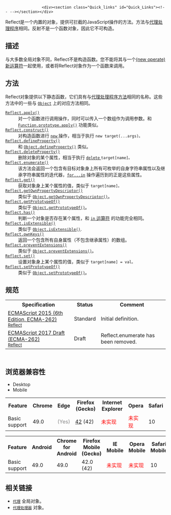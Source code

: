 
                
                  
                    <div><section class="Quick_links" id="Quick_Links"><!-- --></section></div>

<p>Reflect&#x662F;&#x4E00;&#x4E2A;&#x5185;&#x7F6E;&#x7684;&#x5BF9;&#x8C61;&#xFF0C;&#x63D0;&#x4F9B;&#x53EF;&#x62E6;&#x622A;&#x7684;JavaScript&#x64CD;&#x4F5C;&#x7684;&#x65B9;&#x6CD5;&#x3002;&#x65B9;&#x6CD5;&#x4E0E;<a href="/zh-CN/docs/Web/JavaScript/Reference/Global_Objects/Proxy/handler">&#x4EE3;&#x7406;&#x5904;&#x7406;&#x7A0B;&#x5E8F;</a>&#x76F8;&#x540C;&#x3002;&#x53CD;&#x5C04;&#x4E0D;&#x662F;&#x4E00;&#x4E2A;&#x51FD;&#x6570;&#x5BF9;&#x8C61;&#xFF0C;&#x56E0;&#x6B64;&#x5B83;&#x4E0D;&#x53EF;&#x6784;&#x9020;&#x3002;</p>

<h2 id="&#x63CF;&#x8FF0;">&#x63CF;&#x8FF0;</h2>

<p>&#x4E0E;&#x5927;&#x591A;&#x6570;&#x5168;&#x5C40;&#x5BF9;&#x8C61;&#x4E0D;&#x540C;&#xFF0C;Reflect&#x4E0D;&#x662F;&#x6784;&#x9020;&#x51FD;&#x6570;&#x3002;&#x60A8;&#x4E0D;&#x80FD;&#x5C06;&#x5176;&#x4E0E;&#x4E00;&#x4E2A;<a href="/zh-CN/docs/Web/JavaScript/Reference/Operators/new">(new operate)&#x65B0;&#x8FD0;&#x7B97;&#x7B26;</a>&#x4E00;&#x8D77;&#x4F7F;&#x7528;&#xFF0C;&#x6216;&#x8005;&#x5C06;Reflect&#x5BF9;&#x8C61;&#x4F5C;&#x4E3A;&#x4E00;&#x4E2A;&#x51FD;&#x6570;&#x6765;&#x8C03;&#x7528;&#x3002;</p>

<h2 id="&#x65B9;&#x6CD5;">&#x65B9;&#x6CD5;</h2>

<p>Reflect&#x5BF9;&#x8C61;&#x63D0;&#x4F9B;&#x4EE5;&#x4E0B;&#x9759;&#x6001;&#x51FD;&#x6570;&#xFF0C;&#x5B83;&#x4EEC;&#x5177;&#x6709;&#x4E0E;<a href="/zh-CN/docs/Web/JavaScript/Reference/Global_Objects/Proxy/handler">&#x4EE3;&#x7406;&#x5904;&#x7406;&#x7A0B;&#x5E8F;&#x65B9;&#x6CD5;</a>&#x76F8;&#x540C;&#x7684;&#x540D;&#x79F0;&#x3002;&#x8FD9;&#x4E9B;&#x65B9;&#x6CD5;&#x4E2D;&#x7684;&#x4E00;&#x4E9B;&#x4E0E; <a href="/zh-CN/docs/Web/JavaScript/Reference/Global_Objects/Object" title="Object &#x6784;&#x9020;&#x51FD;&#x6570;&#x521B;&#x5EFA;&#x4E00;&#x4E2A;&#x5BF9;&#x8C61;&#x5305;&#x88C5;&#xFF08;object wrapper&#xFF09;&#x3002;"><code>Object</code></a> &#x4E0A;&#x7684;&#x5BF9;&#x5E94;&#x65B9;&#x6CD5;&#x76F8;&#x540C;&#x3002;</p>

<dl>
 <dt><a href="/zh-CN/docs/Web/JavaScript/Reference/Global_Objects/Reflect/apply" title="&#x9759;&#x6001;&#x65B9;&#x6CD5;&#xA0;Reflect.apply() &#x901A;&#x8FC7;&#x6307;&#x5B9A;&#x7684;&#x53C2;&#x6570;&#x5217;&#x8868;&#x53D1;&#x8D77;&#x5BF9;&#x76EE;&#x6807;(target)&#x51FD;&#x6570;&#x7684;&#x8C03;&#x7528;&#x3002;"><code>Reflect.apply()</code></a></dt>
 <dd>&#x5BF9;&#x4E00;&#x4E2A;&#x51FD;&#x6570;&#x8FDB;&#x884C;&#x8C03;&#x7528;&#x64CD;&#x4F5C;&#xFF0C;&#x540C;&#x65F6;&#x53EF;&#x4EE5;&#x4F20;&#x5165;&#x4E00;&#x4E2A;&#x6570;&#x7EC4;&#x4F5C;&#x4E3A;&#x8C03;&#x7528;&#x53C2;&#x6570;&#x3002;&#x548C; <a href="/zh-CN/docs/Web/JavaScript/Reference/Global_Objects/Function/apply" title="apply() &#x65B9;&#x6CD5;&#x5728;&#x6307;&#x5B9A;&#xA0;this&#xA0;&#x503C;&#x548C;&#x53C2;&#x6570;&#xFF08;&#x53C2;&#x6570;&#x4EE5;&#x6570;&#x7EC4;&#x6216;&#x7C7B;&#x6570;&#x7EC4;&#x5BF9;&#x8C61;&#x7684;&#x5F62;&#x5F0F;&#x5B58;&#x5728;&#xFF09;&#x7684;&#x60C5;&#x51B5;&#x4E0B;&#x8C03;&#x7528;&#x67D0;&#x4E2A;&#x51FD;&#x6570;&#x3002;"><code>Function.prototype.apply()</code></a> &#x529F;&#x80FD;&#x7C7B;&#x4F3C;&#x3002;</dd>
 <dt><a href="/zh-CN/docs/Web/JavaScript/Reference/Global_Objects/Reflect/construct" title="Reflect.construct() &#x65B9;&#x6CD5;&#x7684;&#x884C;&#x4E3A;&#x6709;&#x70B9;&#x50CF;&#xA0;new &#x64CD;&#x4F5C;&#x7B26; &#x6784;&#x9020;&#x51FD;&#x6570;&#xA0;&#xFF0C; &#x76F8;&#x5F53;&#x4E8E;&#x8FD0;&#x884C;&#xA0;new target(...args)."><code>Reflect.construct()</code></a></dt>
 <dd>&#x5BF9;&#x6784;&#x9020;&#x51FD;&#x6570;&#x8FDB;&#x884C; <a href="/zh-CN/docs/Web/JavaScript/Reference/Operators/new"><code>new</code> </a> &#x64CD;&#x4F5C;&#xFF0C;&#x76F8;&#x5F53;&#x4E8E;&#x6267;&#x884C; <code>new target(...args)&#x3002;</code></dd>
 <dt><a href="/zh-CN/docs/Web/JavaScript/Reference/Global_Objects/Reflect/defineProperty" title="&#x9759;&#x6001;&#x65B9;&#x6CD5; Reflect.defineProperty() &#x6709;&#x5F88;&#x50CF; Object.defineProperty() &#x65B9;&#x6CD5;&#xFF0C;&#x4F46;&#x8FD4;&#x56DE;&#x7684;&#x662F;&#xA0;Boolean &#x503C;&#x3002;"><code>Reflect.defineProperty()</code></a></dt>
 <dd>&#x548C; <a href="/zh-CN/docs/Web/JavaScript/Reference/Global_Objects/Object/defineProperty" title="Object.defineProperty() &#x65B9;&#x6CD5;&#x4F1A;&#x76F4;&#x63A5;&#x5728;&#x4E00;&#x4E2A;&#x5BF9;&#x8C61;&#x4E0A;&#x5B9A;&#x4E49;&#x4E00;&#x4E2A;&#x65B0;&#x5C5E;&#x6027;&#xFF0C;&#x6216;&#x8005;&#x4FEE;&#x6539;&#x4E00;&#x4E2A;&#x5DF2;&#x7ECF;&#x5B58;&#x5728;&#x7684;&#x5C5E;&#x6027;&#xFF0C; &#x5E76;&#x8FD4;&#x56DE;&#x8FD9;&#x4E2A;&#x5BF9;&#x8C61;&#x3002;"><code>Object.defineProperty()</code></a> &#x7C7B;&#x4F3C;&#x3002;</dd>
 <dt><a href="/zh-CN/docs/Web/JavaScript/Reference/Global_Objects/Reflect/deleteProperty" title="&#x9759;&#x6001;&#x65B9;&#x6CD5;&#xA0;Reflect.deleteProperty() &#x5141;&#x8BB8;&#x7528;&#x4E8E;&#x5220;&#x9664;&#x5C5E;&#x6027;&#x3002;&#x5B83;&#x5F88;&#x50CF; delete operator &#xFF0C;&#x4F46;&#x5B83;&#x662F;&#x4E00;&#x4E2A;&#x51FD;&#x6570;&#x3002;"><code>Reflect.deleteProperty()</code></a></dt>
 <dd>&#x5220;&#x9664;&#x5BF9;&#x8C61;&#x7684;&#x67D0;&#x4E2A;&#x5C5E;&#x6027;&#xFF0C;&#x76F8;&#x5F53;&#x4E8E;&#x6267;&#x884C; <a href="/zh-CN/docs/Web/JavaScript/Reference/Operators/delete"><code>delete</code> </a><code>target[name]&#x3002;</code></dd>
 <dt><a href="/zh-CN/docs/Web/JavaScript/Reference/Global_Objects/Reflect/enumerate" class="new" title="&#x6B64;&#x9875;&#x9762;&#x4ECD;&#x672A;&#x88AB;&#x672C;&#x5730;&#x5316;, &#x671F;&#x5F85;&#x60A8;&#x7684;&#x7FFB;&#x8BD1;!"><code>Reflect.enumerate()</code></a></dt>
 <dd>&#x8BE5;&#x65B9;&#x6CD5;&#x4F1A;&#x8FD4;&#x56DE;&#x4E00;&#x4E2A;&#x5305;&#x542B;&#x6709;&#x76EE;&#x6807;&#x5BF9;&#x8C61;&#x8EAB;&#x4E0A;&#x6240;&#x6709;&#x53EF;&#x679A;&#x4E3E;&#x7684;&#x81EA;&#x8EAB;&#x5B57;&#x7B26;&#x4E32;&#x5C5E;&#x6027;&#x4EE5;&#x53CA;&#x7EE7;&#x627F;&#x5B57;&#x7B26;&#x4E32;&#x5C5E;&#x6027;&#x7684;&#x8FED;&#x4EE3;&#x5668;&#xFF0C;<a href="/zh-CN/docs/Web/JavaScript/Reference/Statements/for...in"><code>for...in</code></a> &#x64CD;&#x4F5C;&#x904D;&#x5386;&#x5230;&#x7684;&#x6B63;&#x662F;&#x8FD9;&#x4E9B;&#x5C5E;&#x6027;&#x3002;</dd>
 <dt><a href="/zh-CN/docs/Web/JavaScript/Reference/Global_Objects/Reflect/get" title="Reflect.get()&#xA0;&#x65B9;&#x6CD5;&#x7684;&#x5DE5;&#x4F5C;&#x65B9;&#x5F0F;&#xFF0C;&#x5C31;&#x50CF;&#x4ECE;&#xA0;object (target[propertyKey]) &#x4E2D;&#x83B7;&#x53D6;&#x5C5E;&#x6027;&#xFF0C;&#x4F46;&#x5B83;&#x662F;&#x4F5C;&#x4E3A;&#x4E00;&#x4E2A;&#x51FD;&#x6570;&#x6267;&#x884C;&#x7684;&#x3002;"><code>Reflect.get()</code></a></dt>
 <dd>&#x83B7;&#x53D6;&#x5BF9;&#x8C61;&#x8EAB;&#x4E0A;&#x67D0;&#x4E2A;&#x5C5E;&#x6027;&#x7684;&#x503C;&#xFF0C;&#x7C7B;&#x4F3C;&#x4E8E; <code>target[name]&#x3002;</code></dd>
 <dt><a href="/zh-CN/docs/Web/JavaScript/Reference/Global_Objects/Reflect/getOwnPropertyDescriptor" title="&#x9759;&#x6001;&#x65B9;&#x6CD5;&#xA0;Reflect.getOwnPropertyDescriptor() &#x4E0E; Object.getOwnPropertyDescriptor() &#x65B9;&#x6CD5;&#x76F8;&#x4F3C;&#x3002;&#x5982;&#x679C;&#x5728;&#x5BF9;&#x8C61;&#x4E2D;&#x5B58;&#x5728;&#xFF0C;&#x5219;&#x8FD4;&#x56DE;&#x7ED9;&#x5B9A;&#x7684;&#x5C5E;&#x6027;&#x7684;&#x5C5E;&#x6027;&#x63CF;&#x8FF0;&#x7B26;&#x3002;&#x5426;&#x5219;&#x8FD4;&#x56DE; undefined&#x3002;"><code>Reflect.getOwnPropertyDescriptor()</code></a></dt>
 <dd>&#x7C7B;&#x4F3C;&#x4E8E; <a href="/zh-CN/docs/Web/JavaScript/Reference/Global_Objects/Object/getOwnPropertyDescriptor" title="Object.getOwnPropertyDescriptor() &#x8FD4;&#x56DE;&#x6307;&#x5B9A;&#x5BF9;&#x8C61;&#x4E0A;&#x4E00;&#x4E2A;&#x81EA;&#x6709;&#x5C5E;&#x6027;&#x5BF9;&#x5E94;&#x7684;&#x5C5E;&#x6027;&#x63CF;&#x8FF0;&#x7B26;&#x3002;&#xFF08;&#x81EA;&#x6709;&#x5C5E;&#x6027;&#x6307;&#x7684;&#x662F;&#x76F4;&#x63A5;&#x8D4B;&#x4E88;&#x8BE5;&#x5BF9;&#x8C61;&#x7684;&#x5C5E;&#x6027;&#xFF0C;&#x4E0D;&#x9700;&#x8981;&#x4ECE;&#x539F;&#x578B;&#x94FE;&#x4E0A;&#x8FDB;&#x884C;&#x67E5;&#x627E;&#x7684;&#x5C5E;&#x6027;&#xFF09;"><code>Object.getOwnPropertyDescriptor()</code></a>&#x3002;</dd>
 <dt><a href="/zh-CN/docs/Web/JavaScript/Reference/Global_Objects/Reflect/getPrototypeOf" title="&#x9759;&#x6001;&#x65B9;&#x6CD5;&#xA0;Reflect.getPrototypeOf() &#x4E0E; Object.getPrototypeOf() &#x65B9;&#x6CD5;&#x662F;&#x4E00;&#x6837;&#x7684;&#x3002;&#x90FD;&#x662F;&#x8FD4;&#x56DE;&#x6307;&#x5B9A;&#x5BF9;&#x8C61;&#x7684;&#x539F;&#x578B;&#xFF08;&#x5373;&#xFF0C;&#x5185;&#x90E8;&#x7684;&#xA0;[[Prototype]] &#x5C5E;&#x6027;&#x7684;&#x503C;&#xFF09;&#x3002;"><code>Reflect.getPrototypeOf()</code></a></dt>
 <dd>&#x7C7B;&#x4F3C;&#x4E8E; <a href="/zh-CN/docs/Web/JavaScript/Reference/Global_Objects/Object/getPrototypeOf" title="Object.getPrototypeOf() &#x65B9;&#x6CD5;&#x8FD4;&#x56DE;&#x6307;&#x5B9A;&#x5BF9;&#x8C61;&#x7684;&#x539F;&#x578B;&#xFF08;&#x4E5F;&#x5C31;&#x662F;&#x8BE5;&#x5BF9;&#x8C61;&#x5185;&#x90E8;&#x5C5E;&#x6027;[[Prototype]]&#x7684;&#x503C;&#xFF09;&#x3002;"><code>Object.getPrototypeOf()</code></a>&#x3002;</dd>
 <dt><a href="/zh-CN/docs/Web/JavaScript/Reference/Global_Objects/Reflect/has" title="&#x9759;&#x6001;&#x65B9;&#x6CD5;&#xA0;Reflect.has() &#x4F5C;&#x7528;&#x4E0E;&#xA0;in &#x64CD;&#x4F5C;&#x7B26;&#xA0;&#x76F8;&#x540C;&#x3002;"><code>Reflect.has()</code></a></dt>
 <dd>&#x5224;&#x65AD;&#x4E00;&#x4E2A;&#x5BF9;&#x8C61;&#x662F;&#x5426;&#x5B58;&#x5728;&#x67D0;&#x4E2A;&#x5C5E;&#x6027;&#xFF0C;&#x548C; <a href="/zh-CN/docs/Web/JavaScript/Reference/Operators/in"><code>in</code> &#x8FD0;&#x7B97;&#x7B26;</a> &#x7684;&#x529F;&#x80FD;&#x5B8C;&#x5168;&#x76F8;&#x540C;&#x3002;</dd>
 <dt><a href="/zh-CN/docs/Web/JavaScript/Reference/Global_Objects/Reflect/isExtensible" title="&#x9759;&#x6001;&#x65B9;&#x6CD5;&#xA0;Reflect.isExtensible() &#x51B3;&#x5B9A;&#x4E00;&#x4E2A;&#x5BF9;&#x8C61;&#x662F;&#x5426;&#x53EF;&#x6269;&#x5C55; &#xFF08;&#x5373;&#x662F;&#x5426;&#x80FD;&#x591F;&#x6DFB;&#x52A0;&#x65B0;&#x7684;&#x5C5E;&#x6027;&#xFF09;&#x3002;&#x4E0E;&#x5B83; Object.isExtensible() &#x65B9;&#x6CD5;&#x76F8;&#x4F3C;&#xFF0C;&#x4F46;&#x6709;&#x4E00;&#x4E9B;&#x4E0D;&#x540C;&#xFF0C;&#x8BE6;&#x60C5;&#x53EF;&#x89C1; differences&#x3002;"><code>Reflect.isExtensible()</code></a></dt>
 <dd>&#x7C7B;&#x4F3C;&#x4E8E; <a href="/zh-CN/docs/Web/JavaScript/Reference/Global_Objects/Object/isExtensible" title="Object.isExtensible() &#x65B9;&#x6CD5;&#x5224;&#x65AD;&#x4E00;&#x4E2A;&#x5BF9;&#x8C61;&#x662F;&#x5426;&#x662F;&#x53EF;&#x6269;&#x5C55;&#x7684;&#xFF08;&#x662F;&#x5426;&#x53EF;&#x4EE5;&#x5728;&#x5B83;&#x4E0A;&#x9762;&#x6DFB;&#x52A0;&#x65B0;&#x7684;&#x5C5E;&#x6027;&#xFF09;&#x3002;"><code>Object.isExtensible()</code></a>.</dd>
 <dt><a href="/zh-CN/docs/Web/JavaScript/Reference/Global_Objects/Reflect/ownKeys" title="&#x9759;&#x6001;&#x65B9;&#x6CD5;&#xA0;Reflect.ownKeys() &#x8FD4;&#x56DE;&#x4E00;&#x4E2A;&#x7531;&#x76EE;&#x6807;&#x5BF9;&#x8C61;&#x81EA;&#x8EAB;&#x7684;&#x5C5E;&#x6027;&#x952E;&#x7EC4;&#x6210;&#x7684;&#x6570;&#x7EC4;&#x3002;"><code>Reflect.ownKeys()</code></a></dt>
 <dd>&#x8FD4;&#x56DE;&#x4E00;&#x4E2A;&#x5305;&#x542B;&#x6240;&#x6709;&#x81EA;&#x8EAB;&#x5C5E;&#x6027;&#xFF08;&#x4E0D;&#x5305;&#x542B;&#x7EE7;&#x627F;&#x5C5E;&#x6027;&#xFF09;&#x7684;&#x6570;&#x7EC4;&#x3002;</dd>
 <dt><a href="/zh-CN/docs/Web/JavaScript/Reference/Global_Objects/Reflect/preventExtensions" title="&#x9759;&#x6001;&#x65B9;&#x6CD5; Reflect.preventExtensions() &#x65B9;&#x6CD5;&#x963B;&#x6B62;&#x65B0;&#x5C5E;&#x6027;&#x6DFB;&#x52A0;&#x5230;&#x5BF9;&#x8C61; &#x4F8B;&#x5982;&#xFF1A;&#x9632;&#x6B62;&#x5C06;&#x6765;&#x5BF9;&#x5BF9;&#x8C61;&#x7684;&#x6269;&#x5C55;&#x88AB;&#x6DFB;&#x52A0;&#x5230;&#x5BF9;&#x8C61;&#x4E2D;)&#x3002;&#x8BE5;&#x65B9;&#x6CD5;&#x4E0E;&#xA0;Object.preventExtensions()&#x76F8;&#x4F3C;&#xFF0C;&#x4F46;&#x6709;&#x4E00;&#x4E9B;&#x4E0D;&#x540C;&#x70B9;&#x3002;&#x8BE6;&#x60C5;&#x53EF;&#x89C1; differences&#x3002;"><code>Reflect.preventExtensions()</code></a></dt>
 <dd>&#x7C7B;&#x4F3C;&#x4E8E; <a href="/zh-CN/docs/Web/JavaScript/Reference/Global_Objects/Object/preventExtensions" title="Object.preventExtensions() &#x65B9;&#x6CD5;&#x8BA9;&#x4E00;&#x4E2A;&#x5BF9;&#x8C61;&#x53D8;&#x7684;&#x4E0D;&#x53EF;&#x6269;&#x5C55;&#xFF0C;&#x4E5F;&#x5C31;&#x662F;&#x6C38;&#x8FDC;&#x4E0D;&#x80FD;&#x518D;&#x6DFB;&#x52A0;&#x65B0;&#x7684;&#x5C5E;&#x6027;&#x3002;"><code>Object.preventExtensions()</code></a>&#x3002;</dd>
 <dt><a href="/zh-CN/docs/Web/JavaScript/Reference/Global_Objects/Reflect/set" title="&#x9759;&#x6001;&#x65B9;&#x6CD5;&#xA0;Reflect.set() &#x5DE5;&#x4F5C;&#x65B9;&#x5F0F;&#x5C31;&#x50CF;&#x5728;&#x4E00;&#x4E2A;&#x5BF9;&#x8C61;&#x4E0A;&#x8BBE;&#x7F6E;&#x4E00;&#x4E2A;&#x5C5E;&#x6027;&#x3002;"><code>Reflect.set()</code></a></dt>
 <dd>&#x8BBE;&#x7F6E;&#x5BF9;&#x8C61;&#x8EAB;&#x4E0A;&#x67D0;&#x4E2A;&#x5C5E;&#x6027;&#x7684;&#x503C;&#xFF0C;&#x7C7B;&#x4F3C;&#x4E8E; <code>target[name] = val&#x3002;</code></dd>
 <dt><a href="/zh-CN/docs/Web/JavaScript/Reference/Global_Objects/Reflect/setPrototypeOf" title="&#x9759;&#x6001;&#x65B9;&#x6CD5; Reflect.setPrototypeOf() &#x4E0E; Object.setPrototypeOf() &#x65B9;&#x6CD5;&#x662F;&#x4E00;&#x81F4;&#x7684;&#x3002;&#x5B83;&#x5C06;&#x6307;&#x5B9A;&#x5BF9;&#x8C61;&#x7684;&#x539F;&#x578B; &#xFF08;&#x5373;&#xFF0C;&#x5185;&#x90E8;&#x7684;[[Prototype]]&#xA0;&#x5C5E;&#x6027;&#xFF09;&#x8BBE;&#x7F6E;&#x4E3A;&#x53E6;&#x4E00;&#x4E2A;&#x5BF9;&#x8C61;&#x6216;&#x4E3A;&#xA0;null&#x3002;"><code>Reflect.setPrototypeOf()</code></a></dt>
 <dd>&#x7C7B;&#x4F3C;&#x4E8E; <a href="/zh-CN/docs/Web/JavaScript/Reference/Global_Objects/Object/setPrototypeOf" title="&#x5C06;&#x4E00;&#x4E2A;&#x6307;&#x5B9A;&#x7684;&#x5BF9;&#x8C61;&#x7684;&#x539F;&#x578B;(&#x5373;&#x5BF9;&#x8C61;&#x7684;[[Prototype]]&#x5185;&#x90E8;&#x5C5E;&#x6027;)&#x8BBE;&#x7F6E;&#x4E3A;&#x53E6;&#x4E00;&#x4E2A;&#x5BF9;&#x8C61;&#x6216;&#x8005;null&#x3002;"><code>Object.setPrototypeOf()</code></a>&#x3002;</dd>
</dl>

<h2 id="&#x89C4;&#x8303;">&#x89C4;&#x8303;</h2>

<table>
 <tbody>
  <tr>
   <th scope="col">Specification</th>
   <th scope="col">Status</th>
   <th scope="col">Comment</th>
  </tr>
  <tr>
   <td><a href="http://www.ecma-international.org/ecma-262/6.0/#sec-reflect-object" class="external" lang="en" hreflang="en">ECMAScript 2015 (6th Edition, ECMA-262)<br><small lang="zh-CN">Reflect</small></a></td>
   <td><span class="spec-Standard">Standard</span></td>
   <td>Initial definition.</td>
  </tr>
  <tr>
   <td><a href="https://tc39.github.io/ecma262/#sec-reflect-object" class="external" lang="en" hreflang="en">ECMAScript 2017 Draft (ECMA-262)<br><small lang="zh-CN">Reflect</small></a></td>
   <td><span class="spec-Draft">Draft</span></td>
   <td>Reflect.enumerate has been removed.</td>
  </tr>
 </tbody>
</table>

<h2 id="&#x6D4F;&#x89C8;&#x5668;&#x517C;&#x5BB9;&#x6027;"><br>
 &#x6D4F;&#x89C8;&#x5668;&#x517C;&#x5BB9;&#x6027;</h2>

<p></p><div class="htab">
    <a name="AutoCompatibilityTable" id="AutoCompatibilityTable"></a>
    <ul>
        <li class="selected"><a>Desktop</a></li>
        <li><a>Mobile</a></li>
    </ul>
</div><p></p>

<div id="compat-desktop">
<table class="compat-table">
 <tbody>
  <tr>
   <th>Feature</th>
   <th>Chrome</th>
   <th>Edge</th>
   <th>Firefox (Gecko)</th>
   <th>Internet Explorer</th>
   <th>Opera</th>
   <th>Safari</th>
  </tr>
  <tr>
   <td>Basic support</td>
   <td>49.0</td>
   <td><span title="Please update this with the earliest version of support." style="color: #888;">(Yes)</span></td>
   <td><a href="/en-US/Firefox/Releases/42" title="Released on 2015-11-03.">42</a> (42)</td>
   <td><span style="color: #f00;">&#x672A;&#x5B9E;&#x73B0;</span></td>
   <td><span style="color: #f00;">&#x672A;&#x5B9E;&#x73B0;</span></td>
   <td>10</td>
  </tr>
 </tbody>
</table>
</div>

<div id="compat-mobile">
<table class="compat-table">
 <tbody>
  <tr>
   <th>Feature</th>
   <th>Android</th>
   <th>Chrome for Android</th>
   <th>Firefox Mobile (Gecko)</th>
   <th>IE Mobile</th>
   <th>Opera Mobile</th>
   <th>Safari Mobile</th>
  </tr>
  <tr>
   <td>Basic support</td>
   <td>49.0</td>
   <td>49.0</td>
   <td>42.0 (42)</td>
   <td><span style="color: #f00;">&#x672A;&#x5B9E;&#x73B0;</span></td>
   <td><span style="color: #f00;">&#x672A;&#x5B9E;&#x73B0;</span></td>
   <td>10</td>
  </tr>
 </tbody>
</table>
</div>

<h2 id="&#x76F8;&#x5173;&#x94FE;&#x63A5;">&#x76F8;&#x5173;&#x94FE;&#x63A5;</h2>

<ul>
 <li><a href="/zh-CN/docs/Web/JavaScript/Reference/Global_Objects/Proxy" title="&#x6B64;&#x9875;&#x9762;&#x4ECD;&#x672A;&#x88AB;&#x672C;&#x5730;&#x5316;, &#x671F;&#x5F85;&#x60A8;&#x7684;&#x7FFB;&#x8BD1;!"><code>&#x4EE3;&#x7406;</code></a>&#xA0;&#x5168;&#x5C40;&#x5BF9;&#x8C61;&#x3002;</li>
 <li><a href="/zh-CN/docs/Web/JavaScript/Reference/Global_Objects/Proxy/handler" title="&#x5904;&#x7406;&#x5668;&#x5BF9;&#x8C61;&#x7528;&#x6765;&#x81EA;&#x5B9A;&#x4E49;&#x4EE3;&#x7406;&#x5BF9;&#x8C61;&#x7684;&#x5404;&#x79CD;&#x53EF;&#x4EE3;&#x7406;&#x64CD;&#x4F5C;&#x3002;"><code>&#x4EE3;&#x7406;&#x5904;&#x7406;&#x5668;</code></a>&#xA0;&#x5BF9;&#x8C61;&#x3002;</li>
</ul>
                  
                
              